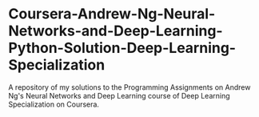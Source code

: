 # Coursera-Andrew-Ng-Neural-Networks-and-Deep-Learning-Python-Solution-Deep-Learning-Specialization
A repository of my solutions to the Programming Assignments on Andrew Ng's Neural Networks and Deep Learning course of Deep Learning Specialization on Coursera.
